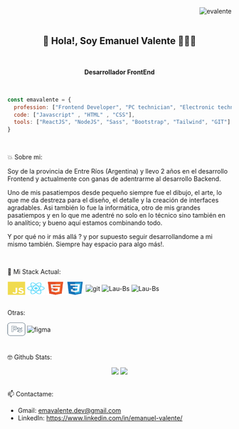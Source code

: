 <div align="right">
<img src="https://img.shields.io/github/followers/emavalente?color=pink&logo=github&style=for-the-badge" alt="evalente"> 
</div>
<br> 

<p align="center" width="300">
   <h2 align="center">👋 Hola!, Soy Emanuel Valente 👨🏻‍💻</h2>
</p>
<br> 
<p align="center"><strong>Desarrollador FrontEnd</strong></p>
<br> 
 
```javascript
const emavalente = {
  profession: ["Frontend Developer", "PC technician", "Electronic technician", "Hand illustrator" ],
  code: ["Javascript" , "HTML" , "CSS"],
  tools: ["ReactJS", "NodeJS", "Sass", "Bootstrap", "Tailwind", "GIT"]
}
```
<br> 
<p width="300">💥 Sobre mi:</p>
<p align="left">
Soy de la provincia de Entre Ríos (Argentina) y llevo 2 años en el desarrollo Frontend y actualmente con ganas de adentrarme al desarrollo Backend.
</p>
<p align="left">
Uno de mis pasatiempos desde pequeño siempre fue el dibujo, el arte, lo que me da destreza para el diseño, el detalle y la creación de interfaces agradables. Asi también lo fue la informática, otro de mis grandes pasatiempos y en lo que me adentré no solo en lo técnico sino también en lo analítico; y bueno aquí estamos combinando todo.

</p>
<p align="left">
Y por qué no ir más allá ? y por supuesto seguir desarrollandome a mi mismo también. Siempre hay espacio para algo más!.
</p>
<br>

<p width="300">💫 Mi Stack Actual:</p>
<p align="left">
 <div style="display: inline_block">
  <img align="center" alt="Lau-Js" height="30" width="40" src="https://raw.githubusercontent.com/devicons/devicon/master/icons/javascript/javascript-plain.svg"> 
  <img align="center" alt="Lau-React" height="30" width="40" src="https://raw.githubusercontent.com/devicons/devicon/master/icons/react/react-original.svg">
  <img align="center" alt="Rafa-HTML" height="30" width="40" src="https://raw.githubusercontent.com/devicons/devicon/master/icons/html5/html5-original.svg">
  <img align="center" alt="Rafa-CSS" height="30" width="40" src="https://raw.githubusercontent.com/devicons/devicon/master/icons/css3/css3-original.svg">
  <img align="center"src="https://www.vectorlogo.zone/logos/git-scm/git-scm-icon.svg" alt="git" width="40" height="30"/>
  <img align="center" alt="Lau-Bs"  height="30" width="40"src="https://cdn.jsdelivr.net/gh/devicons/devicon/icons/bootstrap/bootstrap-plain-wordmark.svg" />
    <img align="center" alt="Lau-Bs"  height="30" width="30"src="https://upload.wikimedia.org/wikipedia/commons/thumb/d/d5/Tailwind_CSS_Logo.svg/600px-Tailwind_CSS_Logo.svg.png" />
 <br>
 <br>
 <p align="left">Otras:</p>
  <img align="center" src="https://raw.githubusercontent.com/devicons/devicon/master/icons/photoshop/photoshop-line.svg" alt="photoshop" width="40" height="30"/>
  <img align="center" src="https://www.vectorlogo.zone/logos/figma/figma-icon.svg" alt="figma" width="40" height="30"/>
</div>
</p>

#

<p width="300">🤓 Github Stats:</p>
<div align="center">
   <a href="https://github.com/emavalente/emavalente"></a>
  <img height="150em" src="https://github-readme-stats.vercel.app/api?username=emavalente&show_icons=true&theme=dracula&include_all_commits=true&count_private=true"/>
  <img height="150em" src="https://github-readme-stats.vercel.app/api/top-langs/?username=emavalente&layout=compact&langs_count=7&theme=dracula"/>
</div><br>

<p>📫 Contactame: </p>

  - Gmail: emavalente.dev@gmail.com
  - LinkedIn: https://www.linkedin.com/in/emanuel-valente/
  
<!--
**emavalente/emavalente** is a ✨ _special_ ✨ repository because its `README.md` (this file) appears on your GitHub profile. --!>


